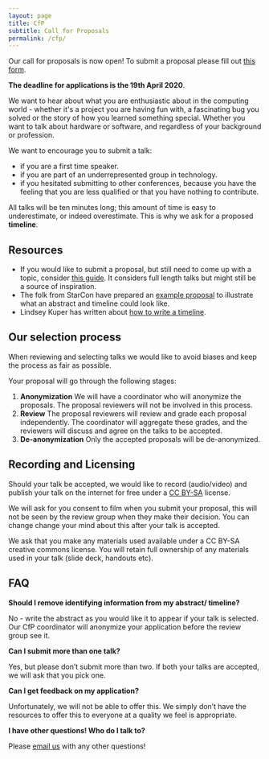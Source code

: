 ```yaml
---
layout: page
title: CfP
subtitle: Call for Proposals
permalink: /cfp/
---
```


Our call for proposals is now open!  To submit a proposal please fill out [this form](https://pretalx.enthusiasticon.de/enthusiasticon-2020/cfp).

**The deadline for applications is the 19th April 2020**.

We want to hear about what you are enthusiastic about in the computing world - whether it's a project you are having fun with, a fascinating bug you solved or the story of how you learned something special.  Whether you want to talk about hardware or software, and regardless of your background or profession.

We want to encourage you to submit a talk:
* if you are a first time speaker.
* if you are part of an underrepresented group in technology.
* if you hesitated submitting to other conferences, because you have the feeling that you are less qualified or that you have nothing to contribute.

All talks will be ten minutes long; this amount of time is easy to underestimate, or indeed overestimate.  This is why we ask for a proposed **timeline**.


## Resources

* If you would like to submit a proposal, but still need to come up with a topic, consider [this guide](https://www.deconstructconf.com/blog/how-to-choose-a-talk-topic).
It considers full length talks but might still be a source of inspiration.
* The folk from StarCon have prepared an [example proposal](https://starcon.io/cfp/#abstract) to illustrate what an abstract and timeline could look like.
* Lindsey Kuper has written about [how to write a timeline](http://composition.al/blog/2017/06/30/how-to-write-a-timeline-for-a-bangbangcon-talk-proposal/).


## Our selection process

When reviewing and selecting talks we would like to avoid biases and keep the process as fair as possible.

Your proposal will go through the following stages:
1. **Anonymization** We will have a coordinator who will anonymize the proposals.  The proposal reviewers will not be involved in this process.
2. **Review** The proposal reviewers will review and grade each proposal independently.  The coordinator will aggregate these grades, and the reviewers will discuss and agree on the talks to be accepted.  
3. **De-anonymization** Only the accepted proposals will be de-anonymized.


## Recording and Licensing

Should your talk be accepted, we would like to record (audio/video) and publish your talk on the internet for free under a [CC BY-SA](https://creativecommons.org/licenses/by-sa/4.0/) license.

We will ask for you consent to film when you submit your proposal, this will not be seen by the review group when they make their decision.  You can change change your mind about this after your talk is accepted.

We ask that you make any materials used available under a CC BY-SA creative commons license.  You will retain full ownership of any materials used in your talk (slide deck, handouts etc).


## FAQ

**Should I remove identifying information from my abstract/ timeline?**

No - write the abstract as you would like it to appear if your talk is selected.  Our CfP coordinator will anonymize your application before the review group see it.

**Can I submit more than one talk?**

Yes, but please don’t submit more than two.
If both your talks are accepted, we will ask that you pick one.

**Can I get feedback on my application?**

Unfortunately, we will not be able to offer this.
We simply don’t have the resources to offer this to everyone at a quality we feel is appropriate.

**I have other questions! Who do I talk to?**

Please [email us](mailto:info@enthusiasticon.de) with any other questions!
